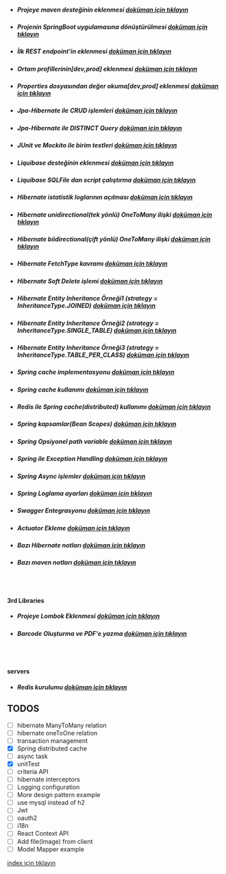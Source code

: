* ##### Projeye maven desteğinin eklenmesi [doküman için tıklayın](./documentation/addMavenSupportToProject.md)
* ##### Projenin SpringBoot uygulamasına dönüştürülmesi [doküman için tıklayın](./documentation/convertProjectToSpringBootApp.md)
* ##### İlk REST endpoint'in eklenmesi [doküman için tıklayın](./documentation/createFirstRestController.md)
* ##### Ortam profillerinin[dev,prod] eklenmesi [doküman için tıklayın](./documentation/createEnvironmentProfiles.md)
* ##### Properties dosyasından değer okuma[dev,prod] eklenmesi [doküman için tıklayın](./documentation/readParamFromConfigFile.md)
* ##### Jpa-Hibernate ile  CRUD işlemleri [doküman için tıklayın](./documentation/CRUDWithJpaHibernate.md)
* ##### Jpa-Hibernate ile  DISTINCT Query  [doküman için tıklayın](./documentation/jpaHibernateDistinctExample.md)
* ##### JUnit ve Mockito ile birim testleri [doküman için tıklayın](./documentation/unitTestWithJunitAndMockito.md)
* ##### Liquibase desteğinin eklenmesi [doküman için tıklayın](./documentation/addLiquibaseSupport.md)
* ##### Liquibase SQLFile dan script çalıştırma [doküman için tıklayın](./documentation/addLiquibaseChangesetFromSqlFileData.md)
* ##### Hibernate istatistik loglarının açılması [doküman için tıklayın](./documentation/addStatisticalLoggingSessionEvent.md)
* ##### Hibernate unidirectional(tek yönlü) OneToMany ilişki [doküman için tıklayın](./documentation/addOneToManyUnidirectionalRelation.md)
* ##### Hibernate biidirectional(çift yönlü) OneToMany ilişki [doküman için tıklayın](./documentation/addOneToManyBidirectionalRelation.md)
* ##### Hibernate FetchType kavramı [doküman için tıklayın](./documentation/hibernateFetchTypes.md)
* ##### Hibernate Soft Delete işlemi [doküman için tıklayın](./documentation/hibernateSoftDetele.md)
* ##### Hibernate Entity Inheritance Örneği1 (strategy = InheritanceType.JOINED)  [doküman için tıklayın](./documentation/entityInheritanceJoinedExample.md)
* ##### Hibernate Entity Inheritance Örneği2 (strategy = InheritanceType.SINGLE_TABLE)  [doküman için tıklayın](./documentation/entityInheritanceSingleTableExample.md)
* ##### Hibernate Entity Inheritance Örneği3 (strategy = InheritanceType.TABLE_PER_CLASS)  [doküman için tıklayın](./documentation/entityInheritanceTablePerClassExample.md)
* ##### Spring cache implementasyonu [doküman için tıklayın](./documentation/springCacheImpl.md)
* ##### Spring cache kullanımı [doküman için tıklayın](./documentation/springCacheExamples.md)
* ##### Redis ile Spring cache(distributed) kullanımı [doküman için tıklayın](./documentation/distributedCacheWithRedis.md)
* ##### Spring kapsamlar(Bean Scopes) [doküman için tıklayın](./documentation/springBeanScopes.md)
* ##### Spring Opsiyonel path variable [doküman için tıklayın](./documentation/generateBarcodeAndPdf.md)
* ##### Spring ile Exception Handling [doküman için tıklayın](./documentation/exceptionHanglingWithSpring.md)
* ##### Spring Async işlemler [doküman için tıklayın](./documentation/assAsyncExample.md)
* ##### Spring Loglama ayarları [doküman için tıklayın](./documentation/springLoggingConfiguration.md)
* ##### Swagger Entegrasyonu [doküman için tıklayın](./documentation/swaggerIntegration.md)
* ##### Actuator Ekleme [doküman için tıklayın](./documentation/addActuator.md)


* ##### Bazı Hibernate notları [doküman için tıklayın](./documentation/hibernateRelationNotes.md)
* ##### Bazı maven notları [doküman için tıklayın](./documentation/mavenNotes.md)

<br/>
<br/>

**3rd Libraries**
* ##### Projeye Lombok Eklenmesi [doküman için tıklayın](./documentation/addLombokToProject.md)
* ##### Barcode Oluşturma ve PDF'e yazma [doküman için tıklayın](./documentation/generateBarcodeAndPdf.md)

<br/>
<br/>

**servers**
* ##### Redis kurulumu [doküman için tıklayın](./documentation/dockerRedisExample.md)


## TODOS

- [ ] hibernate ManyToMany relation
- [ ] hibernate oneToOne relation
- [ ] transaction management
- [X] Spring distributed cache 
- [ ] async task 
- [X] unitTest 
- [ ] criteria API
- [ ] hibernate interceptors
- [ ] Logging configuration
- [ ] More design pattern example
- [ ] use mysql instead of h2
- [ ] Jwt
- [ ] oauth2
- [ ] i18n
- [ ] React Context API
- [ ] Add file(Image) from client
- [ ] Model Mapper example 

[index için tıklayın](../README.md)
